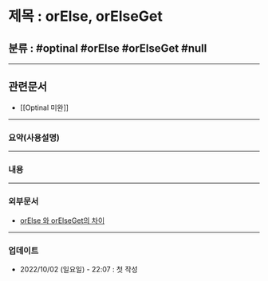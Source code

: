 # 제목 : orElse, orElseGet

## 분류 : #optinal #orElse #orElseGet #null

---
## 관련문서
- [[Optinal 미완]]

----
### 요약(사용설명)

---
### 내용

----
### 외부문서
- [orElse 와 orElseGet의 차이](https://cfdf.tistory.com/34)

----
### 업데이트
-  2022/10/02 (일요일) - 22:07 : 첫 작성







